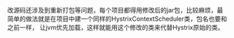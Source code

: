 改源码还涉及到重新打包等问题，每个项目都得用修改后的jar包，比较麻烦，最简单的做法就是在项目中建一个同样的HystrixContextScheduler类，包名也要和之前一样，
让jvm优先加载，这样就能用这个修改的类来代替Hystrix原始的类。